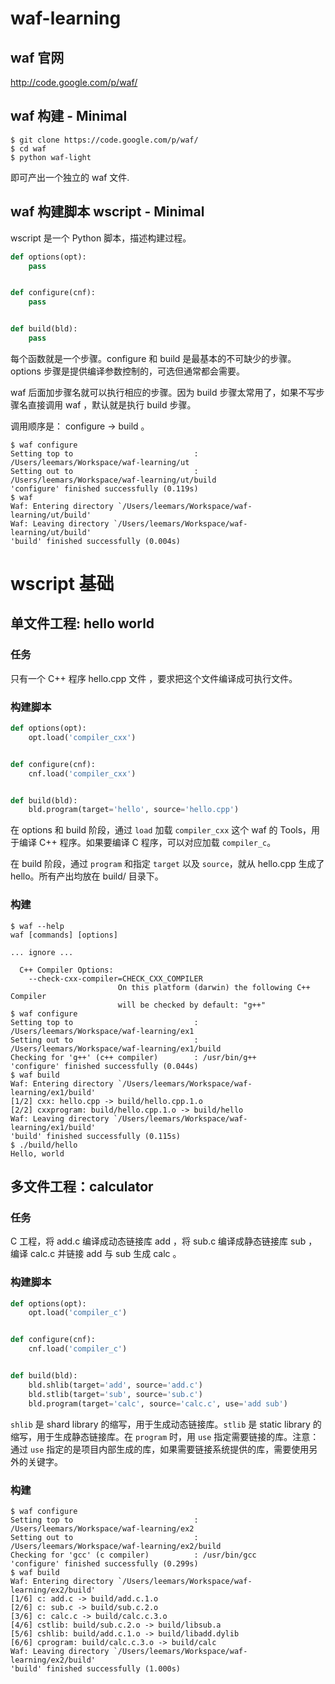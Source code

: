 waf-learning
============

waf 官网
--------

http://code.google.com/p/waf/

waf 构建 - Minimal
------------------
 
```
$ git clone https://code.google.com/p/waf/
$ cd waf
$ python waf-light
```

即可产出一个独立的 waf 文件.

waf 构建脚本 wscript - Minimal
------------------------------

wscript 是一个 Python 脚本，描述构建过程。

```python
def options(opt):
    pass


def configure(cnf):
    pass


def build(bld):
    pass
```

每个函数就是一个步骤。configure 和 build 是最基本的不可缺少的步骤。options 步骤是提供编译参数控制的，可选但通常都会需要。

waf 后面加步骤名就可以执行相应的步骤。因为 build 步骤太常用了，如果不写步骤名直接调用 waf ，默认就是执行 build 步骤。

调用顺序是： configure -> build 。

```
$ waf configure
Setting top to                           : /Users/leemars/Workspace/waf-learning/ut 
Setting out to                           : /Users/leemars/Workspace/waf-learning/ut/build 
'configure' finished successfully (0.119s)
$ waf
Waf: Entering directory `/Users/leemars/Workspace/waf-learning/ut/build'
Waf: Leaving directory `/Users/leemars/Workspace/waf-learning/ut/build'
'build' finished successfully (0.004s)
```

wscript 基础
============

单文件工程: hello world
-----------------------

### 任务

只有一个 C++ 程序 hello.cpp 文件 ，要求把这个文件编译成可执行文件。

### 构建脚本

```python
def options(opt):
    opt.load('compiler_cxx')


def configure(cnf):
    cnf.load('compiler_cxx')


def build(bld):
    bld.program(target='hello', source='hello.cpp')
```

在 options 和 build 阶段，通过 `load` 加载 `compiler_cxx` 这个 waf 的 Tools，用于编译 C++ 程序。如果要编译 C 程序，可以对应加载 `compiler_c`。

在 build 阶段，通过 `program` 和指定 `target` 以及 `source`，就从 hello.cpp 生成了 hello。所有产出均放在 build/ 目录下。

### 构建

```
$ waf --help
waf [commands] [options]

... ignore ...

  C++ Compiler Options:
    --check-cxx-compiler=CHECK_CXX_COMPILER
                        On this platform (darwin) the following C++ Compiler
                        will be checked by default: "g++"
$ waf configure
Setting top to                           : /Users/leemars/Workspace/waf-learning/ex1 
Setting out to                           : /Users/leemars/Workspace/waf-learning/ex1/build 
Checking for 'g++' (c++ compiler)        : /usr/bin/g++ 
'configure' finished successfully (0.044s)
$ waf build
Waf: Entering directory `/Users/leemars/Workspace/waf-learning/ex1/build'
[1/2] cxx: hello.cpp -> build/hello.cpp.1.o
[2/2] cxxprogram: build/hello.cpp.1.o -> build/hello
Waf: Leaving directory `/Users/leemars/Workspace/waf-learning/ex1/build'
'build' finished successfully (0.115s)
$ ./build/hello
Hello, world
```

多文件工程：calculator
----------------------

### 任务

C 工程，将 add.c 编译成动态链接库 add ，将 sub.c 编译成静态链接库 sub ，编译 calc.c 并链接 add 与 sub 生成 calc 。

### 构建脚本

```python
def options(opt):
    opt.load('compiler_c')


def configure(cnf):
    cnf.load('compiler_c')


def build(bld):
    bld.shlib(target='add', source='add.c')
    bld.stlib(target='sub', source='sub.c')
    bld.program(target='calc', source='calc.c', use='add sub')
```

`shlib` 是 shard library 的缩写，用于生成动态链接库。`stlib` 是 static library 的缩写，用于生成静态链接库。在 `program` 时，用 `use` 指定需要链接的库。注意：通过 `use` 指定的是项目内部生成的库，如果需要链接系统提供的库，需要使用另外的关键字。

### 构建

```
$ waf configure
Setting top to                           : /Users/leemars/Workspace/waf-learning/ex2 
Setting out to                           : /Users/leemars/Workspace/waf-learning/ex2/build 
Checking for 'gcc' (c compiler)          : /usr/bin/gcc 
'configure' finished successfully (0.299s)
$ waf build
Waf: Entering directory `/Users/leemars/Workspace/waf-learning/ex2/build'
[1/6] c: add.c -> build/add.c.1.o
[2/6] c: sub.c -> build/sub.c.2.o
[3/6] c: calc.c -> build/calc.c.3.o
[4/6] cstlib: build/sub.c.2.o -> build/libsub.a
[5/6] cshlib: build/add.c.1.o -> build/libadd.dylib
[6/6] cprogram: build/calc.c.3.o -> build/calc
Waf: Leaving directory `/Users/leemars/Workspace/waf-learning/ex2/build'
'build' finished successfully (1.000s)
```
